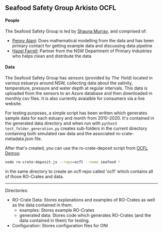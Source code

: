 ## Seafood Safety Group Arkisto OCFL

#### People
The Seafood Safety Group is led by [Shauna Murray](mailto:Shauna.Murray@uts.edu.au), and comprised of:
* [Penny Ajani](mailto:penelope.ajani@uts.edu.au): Does mathematical modelling from the data and has been primary contact for getting example data and discussing data pipeline
* [Hazel Farrell](mailto:hazel.farrell@dpi.nsw.gov.au): Partner from the NSW Department of Primary Industries who  helps clean and distribute the data
    

#### Data

The Seafood Safety Group has sensors (provided by *The Yield*) located in various estuarys around NSW, collecting data about the salinity, temperature, pressure and water depth at regular intervals.
This data is uploaded from the sensors to an Azure database and then downloaded in monthly csv files.
It is also currently avaialble for consumers via a live website.

For testing purposes, a simple script has been written which generates sample data for each estuary and month from 2010-2020.
It's contained in the generated data directory and when run with `python3 test_folder_generation.py` creates sub-folders in the current directory containing both simulated raw data and the associated ro-crate-metadata.json file.

After that's created, you can use the ro-crate-deposit script from [OCFL Demos](https://code.research.uts.edu.au/eresearch/ocfl-demos):
```bash
node ro-crate-deposit.js --repo=ocfl --name seafood *
```
in the same directory to create an ocfl repo called 'ocfl' which contains all of those RO-Crates and data.

---

Directories:
* RO-Crate Data: Stores explanations and examples of RO-Crates as well as the data contained in them.
    - examples: Stores example RO-Crates 
    - generated data: Stores code which generates RO-Crates (and the data contained in them) for testing.
* Configuration: Stores configuration files for ONI
